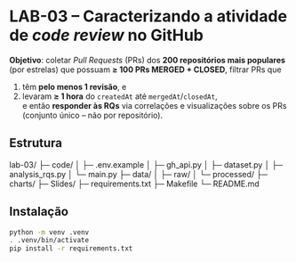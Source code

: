 # LAB-03 – Caracterizando a atividade de *code review* no GitHub

**Objetivo**: coletar *Pull Requests* (PRs) dos **200 repositórios mais populares** (por estrelas) que possuam **≥ 100 PRs MERGED + CLOSED**, filtrar PRs que  
1) têm **pelo menos 1 revisão**, e  
2) levaram **≥ 1 hora** do `createdAt` até `mergedAt`/`closedAt`,  
e então **responder às RQs** via correlações e visualizações sobre os PRs (conjunto único – não por repositório).

## Estrutura
lab-03/
├─ code/
│ ├─ .env.example
│ ├─ gh_api.py
│ ├─ dataset.py
│ ├─ analysis_rqs.py
│ └─ main.py
├─ data/
│ ├─ raw/
│ └─ processed/
├─ charts/
├─ Slides/
├─ requirements.txt
├─ Makefile
└─ README.md

## Instalação
```bash
python -m venv .venv
. .venv/bin/activate
pip install -r requirements.txt
